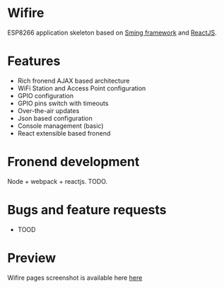 # Wifire
ESP8266 application skeleton based on [Sming framework](https://github.com/SmingHub/Sming) and [ReactJS](https://reactjs.org/).

# Features
- Rich fronend AJAX based architecture
- WiFi Station and Access Point configuration
- GPIO configuration
- GPIO pins switch with timeouts
- Over-the-air updates
- Json based configuration
- Console management (basic)
- React extensible based fronend 

# Fronend development
Node + webpack + reactjs.
TODO.

# Bugs and feature requests
- TOOD

# Preview
Wifire pages screenshot is available here [here](./docs/preview.md)
